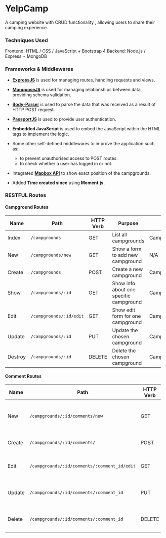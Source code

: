 # YelpCamp

A camping website with CRUD functionality , allowing users to share their camping experience.

### Techniques Used
Frontend: HTML / CSS / JavaScript + Bootstrap 4
Backend: Node.js / Express + MongoDB

### Frameworks & Middlewares

* **[ExpressJS](https://expressjs.com/)** is used for managing routes, handling requests and views.
* **[MongooseJS](http://mongoosejs.com/)** is used for managing relationships between data, providing schema validation.
* **[Body-Parser](https://github.com/expressjs/body-parser/)** is used to parse the data that was received as a result of HTTP POST request.
* **[PassportJS](www.passportjs.org/)** is used to provide user authentication.
* **Embedded JavaScript** is used to embed the JavaScript within the HTML tags to implement the logic.

* Some other self-defined middlewares to improve the application such as:
	* to prevent unauthorised access to POST routes.
	* to check whether a user has logged in or not.
* Integrated **[Mapbox API](https://www.mapbox.com/)** to show exact position of the campgrounds.
* Added **Time created since** using **Moment.js**.

### RESTFUL Routes

#### Campground Routes

| Name    | Path                    | HTTP Verb | Purpose                                                 | Mongoose Method                |
| ------- | ----------------------- | --------- | ------------------------------------------------------- | ------------------------------ |
| Index   | `/campgrounds`          | GET       | List all campgrounds                                    | Campground.find()              |
| New     | `/campgrounds/new`      | GET       | Show a form to add new campground                       | N/A                            |
| Create  | `/campgrounds`          | POST      | Create a new campground                                 | Campground.create()            |
| Show    | `/campgrounds/:id`      | GET       | Show info about one specific campground                 | Campground.findById()          |
| Edit    | `/campgrounds/:id/edit` | GET       | Show edit form for one campground                       | Campground.findById()          |
| Update  | `/campgrounds/:id`      | PUT       | Update the chosen campground                            | Campground.findByIdAndUpdate() |
| Destroy | `/campgrounds/:id`      | DELETE    | Delete the chosen campground                            | Campground.findByIdAndRemove() |

#### Comment Routes

| Name    | Path                                         | HTTP Verb | Purpose                                                 | Mongoose Method             |
| ------- | -------------------------------------------- | --------- | ------------------------------------------------------- | --------------------------- |
| New     | `/campgrounds/:id/comments/new`              | GET       | Show a form to add a new comment                        | N/A                         |
| Create  | `/campgrounds/:id/comments/`                 | POST      | Create a new comment                                    | Comment.create()            |
| Edit    | `/campgrounds/:id/comments/:comment_id/edit` | GET       | Show edit form for one comment                          | Comment.findById()          |
| Update  | `/campgrounds/:id/comments/:comment_id`      | PUT       | Update the chosen comment                               | Comment.findByIdAndUpdate() |
| Delete  | `/campgrounds/:id/comments/:comment_id`      | DELETE    | Delete the chosen comment                               | Comment.findByIdAndRemove() |
